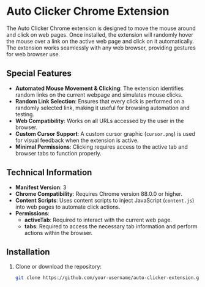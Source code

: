 # Auto Clicker Chrome Extension
The Auto Clicker Chrome extension is designed to move the mouse around and click on web pages. Once installed, the extension will randomly hover the mouse over a link on the active web page and click on it automatically. The extension works seamlessly with any web browser, providing gestures for web browser use.

## Special Features

- **Automated Mouse Movement & Clicking**: The extension identifies random links on the current webpage and simulates mouse clicks.
- **Random Link Selection**: Ensures that every click is performed on a randomly selected link, making it useful for browsing automation and testing.
- **Web Compatibility**: Works on all URLs accessed by the user in the browser.
- **Custom Cursor Support**: A custom cursor graphic (`cursor.png`) is used for visual feedback when the extension is active.
- **Minimal Permissions**: Clicking requires access to the active tab and browser tabs to function properly.

## Technical Information

- **Manifest Version**: 3
- **Chrome Compatibility**: Requires Chrome version 88.0.0 or higher.
- **Content Scripts**: Uses content scripts to inject JavaScript (`content.js`) into web pages to automate click actions.
- **Permissions**:
  - **activeTab**: Required to interact with the current web page.
  - **tabs**: Required to access the necessary tab information and perform actions within the browser.
 
## Installation

1. Clone or download the repository:
   ```bash
   git clone https://github.com/your-username/auto-clicker-extension.git
